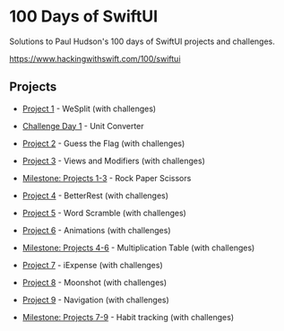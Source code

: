 # 100 Days of SwiftUI

Solutions to Paul Hudson's 100 days of SwiftUI projects and challenges.

https://www.hackingwithswift.com/100/swiftui


Projects                                                                                                                                                          
---                                                                                                                                                                        
- [Project 1](WeSplit) - WeSplit (with challenges)

- [Challenge Day 1](UnitConverter) - Unit Converter 

- [Project 2](GuessTheFlag) - Guess the Flag (with challenges)

- [Project 3](ViewsAndModifiers) - Views and Modifiers (with challenges)

- [Milestone: Projects 1-3](RockPaperScissors) - Rock Paper Scissors

- [Project 4](BetterRest) - BetterRest (with challenges)

- [Project 5](WordScramble) - Word Scramble (with challenges)

- [Project 6](Animations) - Animations (with challenges)

- [Milestone: Projects 4-6](MultiplicationTable) - Multiplication Table (with challenges)

- [Project 7](iExpense) - iExpense (with challenges)

- [Project 8](Moonshot) - Moonshot (with challenges)

- [Project 9](Navigation) - Navigation (with challenges)

- [Milestone: Projects 7-9](HabitTracking) - Habit tracking (with challenges)
